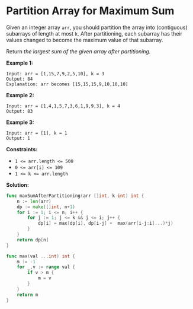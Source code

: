 # Partition Array for Maximum Sum

Given an integer array  `arr`, you should partition the array into (contiguous) subarrays of length at most  `k`. After partitioning, each subarray has their values changed to become the maximum value of that subarray.

Return  _the largest sum of the given array after partitioning._

**Example 1:**

	Input: arr = [1,15,7,9,2,5,10], k = 3
	Output: 84
	Explanation: arr becomes [15,15,15,9,10,10,10]

**Example 2:**

	Input: arr = [1,4,1,5,7,3,6,1,9,9,3], k = 4
	Output: 83

**Example 3:**

	Input: arr = [1], k = 1
	Output: 1

**Constraints:**

-   `1 <= arr.length <= 500`
-   `0 <= arr[i] <= 109`
-   `1 <= k <= arr.length`

**Solution:**

```go
func maxSumAfterPartitioning(arr []int, k int) int {
    n := len(arr)
    dp := make([]int, n+1)
    for i := 1; i <= n; i++ {
        for j := 1; j <= k && j <= i; j++ {
            dp[i] = max(dp[i], dp[i-j] +  max(arr[i-j:i]...)*j)
        }
    }
    return dp[n]
}

func max(val ...int) int {
    m := -1
    for _,v := range val {
        if v > m {
            m = v
        }
    }
    return m
}
```